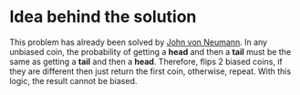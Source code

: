 # Idea behind the solution

This problem has already been solved by [John von Neumann](https://en.wikipedia.org/wiki/Fair_coin#Fair_results_from_a_biased_coin). In any unbiased coin, the probability of getting a **head** and then a **tail** must be the same as getting a **tail** and then a **head**. Therefore, flips 2 biased coins, if they are different then just return the first coin, otherwise, repeat. With this logic, the result cannot be biased.
